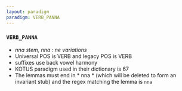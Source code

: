 ```yaml
---
layout: paradigm
paradigm: VERB_PANNA
---
```

### ` VERB_PANNA `

* _nna stem, nna : ne variations_
* Universal POS is VERB and legacy POS is VERB
* suffixes use back vowel harmony
* KOTUS paradigm used in their dictionary is 67
* The lemmas must end in * nna * (which will be deleted to form an invariant stub) and the regex matching the lemma is ` nna `

